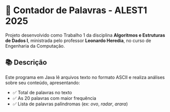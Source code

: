 # 🧮 Contador de Palavras - ALEST1 2025

Projeto desenvolvido como Trabalho 1 da disciplina **Algoritmos e Estruturas de Dados I**, ministrada pelo professor **Leonardo Heredia**, no curso de Engenharia da Computação.

## 📚 Descrição

Este programa em Java lê arquivos texto no formato ASCII e realiza análises sobre seu conteúdo, apresentando:

- ✅ Total de palavras no texto
- ✅ As 20 palavras com maior frequência
- ✅ Lista de palavras palíndromas (ex: *ovo*, *radar*, *arara*)
